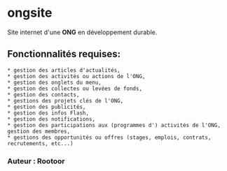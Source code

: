 # ongsite  

Site internet d'une **ONG** en développement durable. 

## Fonctionnalités requises:   
```//En extraire les tables SQL  
* gestion des articles d'actualités,  
* gestion des activités ou actions de l'ONG,  
* gestion des onglets du menu,  
* gestion des collectes ou levées de fonds,  
* gestion des contacts,  
* gestions des projets clés de l'ONG,  
* gestion des publicités,  
* gestion des infos Flash,  
* gestion des notifications,  
* gestion des participations aux (programmes d') activités de l'ONG, gestion des membres,  
* gestions des opportunités ou offres (stages, emplois, contrats, recrutements, etc...)  
```  
  

  ### Auteur : Rootoor